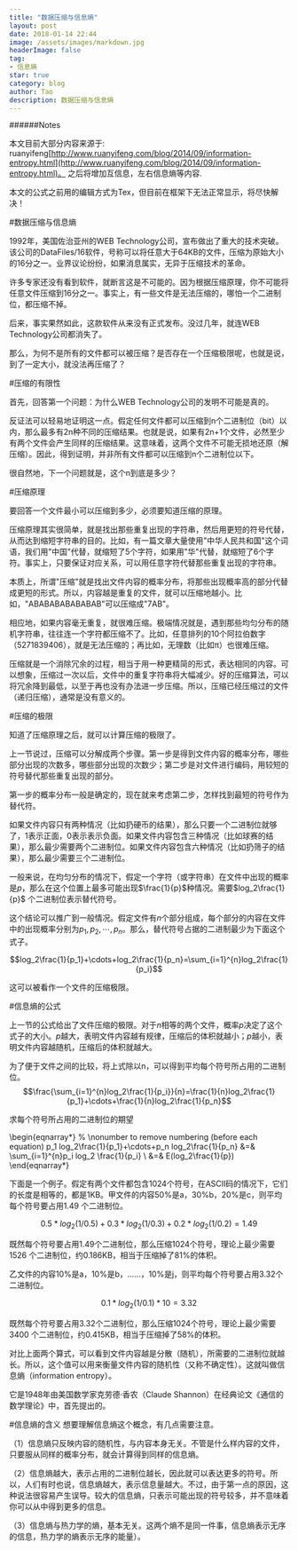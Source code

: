 ```yaml
---
title: "数据压缩与信息熵"
layout: post
date: 2018-01-14 22:44
image: /assets/images/markdown.jpg
headerImage: false
tag:
- 信息熵
star: true
category: blog
author: Tao
description: 数据压缩与信息熵
---
```




######Notes

本文目前大部分内容来源于: ruanyifeng[http://www.ruanyifeng.com/blog/2014/09/information-entropy.html](http://www.ruanyifeng.com/blog/2014/09/information-entropy.html)。
之后将增加互信息，左右信息熵等内容.

本文的公式之前用的编辑方式为Tex，但目前在框架下无法正常显示，将尽快解决！



#数据压缩与信息熵

1992年，美国佐治亚州的WEB Technology公司，宣布做出了重大的技术突破。
该公司的DataFiles/16软件，号称可以将任意大于64KB的文件，压缩为原始大小的16分之一。业界议论纷纷，如果消息属实，无异于压缩技术的革命。

许多专家还没有看到软件，就断言这是不可能的。因为根据压缩原理，你不可能将任意文件压缩到16分之一。事实上，有一些文件是无法压缩的，哪怕一个二进制位，都压缩不掉。

后来，事实果然如此，这款软件从来没有正式发布。没过几年，就连WEB Technology公司都消失了。

那么，为何不是所有的文件都可以被压缩？是否存在一个压缩极限呢，也就是说，到了一定大小，就没法再压缩了？

#压缩的有限性

首先，回答第一个问题：为什么WEB Technology公司的发明不可能是真的。

反证法可以轻易地证明这一点。假定任何文件都可以压缩到n个二进制位（bit）以内，那么最多有2n种不同的压缩结果。也就是说，如果有2n+1个文件，必然至少有两个文件会产生同样的压缩结果。这意味着，这两个文件不可能无损地还原（解压缩）。因此，得到证明，并非所有文件都可以压缩到n个二进制位以下。

很自然地，下一个问题就是，这个n到底是多少？

#压缩原理

要回答一个文件最小可以压缩到多少，必须要知道压缩的原理。

压缩原理其实很简单，就是找出那些重复出现的字符串，然后用更短的符号代替，从而达到缩短字符串的目的。比如，有一篇文章大量使用"中华人民共和国"这个词语，我们用"中国"代替，就缩短了5个字符，如果用"华"代替，就缩短了6个字符。事实上，只要保证对应关系，可以用任意字符代替那些重复出现的字符串。

本质上，所谓"压缩"就是找出文件内容的概率分布，将那些出现概率高的部分代替成更短的形式。所以，内容越是重复的文件，就可以压缩地越小。比如，"ABABABABABABAB"可以压缩成"7AB"。


相应地，如果内容毫无重复，就很难压缩。极端情况就是，遇到那些均匀分布的随机字符串，往往连一个字符都压缩不了。比如，任意排列的10个阿拉伯数字（5271839406），就是无法压缩的；再比如，无理数（比如π）也很难压缩。




压缩就是一个消除冗余的过程，相当于用一种更精简的形式，表达相同的内容。可以想象，压缩过一次以后，文件中的重复字符串将大幅减少。好的压缩算法，可以将冗余降到最低，以至于再也没有办法进一步压缩。所以，压缩已经压缩过的文件（递归压缩），通常是没有意义的。

#压缩的极限

知道了压缩原理之后，就可以计算压缩的极限了。

上一节说过，压缩可以分解成两个步骤。第一步是得到文件内容的概率分布，哪些部分出现的次数多，哪些部分出现的次数少；第二步是对文件进行编码，用较短的符号替代那些重复出现的部分。

第一步的概率分布一般是确定的，现在就来考虑第二步，怎样找到最短的符号作为替代符。

如果文件内容只有两种情况（比如扔硬币的结果），那么只要一个二进制位就够了，1表示正面，0表示表示负面。如果文件内容包含三种情况（比如球赛的结果），那么最少需要两个二进制位。如果文件内容包含六种情况（比如扔筛子的结果），那么最少需要三个二进制位。

一般来说，在均匀分布的情况下，假定一个字符（或字符串）在文件中出现的概率是$p$，那么在这个位置上最多可能出现$\frac{1}{p}$种情况。需要$log_2\frac{1}{p}$ 个二进制位表示替代符号。

这个结论可以推广到一般情况。假定文件有$n$个部分组成，每个部分的内容在文件中的出现概率分别为$p_1,p_2,\cdots,p_n$。那么，替代符号占据的二进制最少为下面这个式子。

$$log_2\frac{1}{p_1}+\cdots+log_2\frac{1}{p_n}=\sum_{i=1}^{n}log_2\frac{1}{p_i}$$

这可以被看作一个文件的压缩极限。

#信息熵的公式

上一节的公式给出了文件压缩的极限。对于$n$相等的两个文件，概率$p$决定了这个式子的大小。$p$越大，表明文件内容越有规律，压缩后的体积就越小；$p$越小，表明文件内容越随机，压缩后的体积就越大。

为了便于文件之间的比较，将上式除以n，可以得到平均每个符号所占用的二进制位。
$$\frac{\sum_{i=1}^{n}log_2\frac{1}{p_i}}{n}=\frac{1}{n}log_2\frac{1}{p_1}+\cdots+\frac{1}{n}log_2\frac{1}{p_n}$$

求每个符号所占用的二进制位的期望

\begin{eqnarray*}
% \nonumber to remove numbering (before each equation)
  p_1 log_2\frac{1}{p_1}+\cdots+p_n log_2\frac{1}{p_n} &=& \sum_{i=1}^{n}p_i log_2 \frac{1}{p_i} \\
  &=& E(log_2\frac{1}{p})
\end{eqnarray*}


下面是一个例子。假定有两个文件都包含1024个符号，在ASCII码的情况下，它们的长度是相等的，都是1KB。甲文件的内容50\%是a，30\%b，20\%是c，则平均每个符号要占用1.49 个二进制位。

$$ 0.5*log_2(1/0.5) + 0.3*log_2(1/0.3) + 0.2*log_2(1/0.2)= 1.49$$


既然每个符号要占用1.49个二进制位，那么压缩1024个符号，理论上最少需要1526 个二进制位，约0.186KB，相当于压缩掉了81\%的体积。

乙文件的内容10\%是a，10\%是b，......，10\%是j，则平均每个符号要占用3.32个二进制位。

$$0.1*log_2(1/0.1)*10= 3.32$$

既然每个符号要占用3.32个二进制位，那么压缩1024个符号，理论上最少需要3400 个二进制位，约0.415KB，相当于压缩掉了58\%的体积。

对比上面两个算式，可以看到文件内容越是分散（随机），所需要的二进制位就越长。所以，这个值可以用来衡量文件内容的随机性（又称不确定性）。这就叫做信息熵（information entropy）。

它是1948年由美国数学家克劳德·香农（Claude Shannon）在经典论文《通信的数学理论》中，首先提出的。


#信息熵的含义
想要理解信息熵这个概念，有几点需要注意。

（1）信息熵只反映内容的随机性，与内容本身无关。不管是什么样内容的文件，只要服从同样的概率分布，就会计算得到同样的信息熵。

（2）信息熵越大，表示占用的二进制位越长，因此就可以表达更多的符号。所以，人们有时也说，信息熵越大，表示信息量越大。不过，由于第一点的原因，这种说法很容易产生误导。较大的信息熵，只表示可能出现的符号较多，并不意味着你可以从中得到更多的信息。

（3）信息熵与热力学的熵，基本无关。这两个熵不是同一件事，信息熵表示无序的信息，热力学的熵表示无序的能量）。




      
